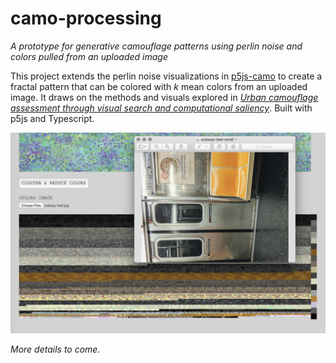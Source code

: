 # camo-processing

_A prototype for generative camouflage patterns using perlin noise and colors pulled from an uploaded image_

This project extends the perlin noise visualizations in [p5js-camo](https://github.com/lizzthabet/p5js-camo) to create a fractal pattern that can be colored with _k_ mean colors from an uploaded image. It draws on the methods and visuals explored in _[Urban camouflage assessment through visual search and computational saliency](https://www.academia.edu/21209710/Urban_camouflage_assessment_through_visual_search_and_computational_saliency)_. Built with p5js and Typescript. 

![Work-in-progress mapping through the 18 most common colors of an uploaded image of a subway car](./src/img/wip-uploaded-screenshot.png)

_More details to come._
